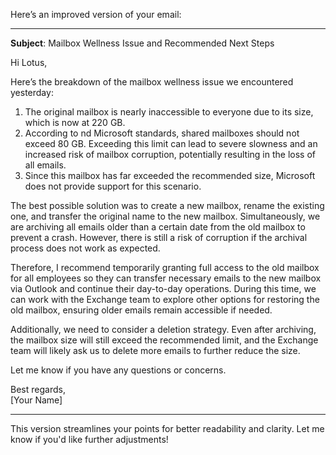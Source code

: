 Here’s an improved version of your email:

---

**Subject**: Mailbox Wellness Issue and Recommended Next Steps

Hi Lotus,

Here’s the breakdown of the mailbox wellness issue we encountered yesterday:

1. The original mailbox is nearly inaccessible to everyone due to its size, which is now at 220 GB.
2. According to nd Microsoft standards, shared mailboxes should not exceed 80 GB. Exceeding this limit can lead to severe slowness and an increased risk of mailbox corruption, potentially resulting in the loss of all emails.
3. Since this mailbox has far exceeded the recommended size, Microsoft does not provide support for this scenario.

The best possible solution was to create a new mailbox, rename the existing one, and transfer the original name to the new mailbox. Simultaneously, we are archiving all emails older than a certain date from the old mailbox to prevent a crash. However, there is still a risk of corruption if the archival process does not work as expected.

Therefore, I recommend temporarily granting full access to the old mailbox for all employees so they can transfer necessary emails to the new mailbox via Outlook and continue their day-to-day operations. During this time, we can work with the Exchange team to explore other options for restoring the old mailbox, ensuring older emails remain accessible if needed.

Additionally, we need to consider a deletion strategy. Even after archiving, the mailbox size will still exceed the recommended limit, and the Exchange team will likely ask us to delete more emails to further reduce the size.

Let me know if you have any questions or concerns.

Best regards,  
[Your Name]  

---

This version streamlines your points for better readability and clarity. Let me know if you'd like further adjustments!

